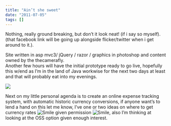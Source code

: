 ```yaml
---
title: "Ain’t she sweet"
date: "2011-07-05"
tags: []
---
```


Nothing, really ground breaking, but don’t it look neat! (if i say so myself). (that facebook link will be going up alongside flicker/twitter when i get around to it.).

Site written in asp mvc3/ jQuery / razor / graphics in photoshop and content owned by the thecamerafly.  
Another few hours will have the initial prototype ready to go live, hopefully this w/end as I’m in the land of Java workwise for the next two days at least and that will probably eat into my evenings.

![](/images//blog/image.axd?picture=image_thumb_68.png)

Next on my little personal agenda is to create an online expense tracking system, with automatic historic currency conversions, if anyone want’s to lend a hand on this let me know, I’ve one or two ideas on where to get currency rates ![Smile](/blog/image.axd?picture=wlEmoticon-smile_5.png) given permission ![Smile](/blog/image.axd?picture=wlEmoticon-smile_5.png), also I’m thinking at looking at the OSS option given enough interest.
